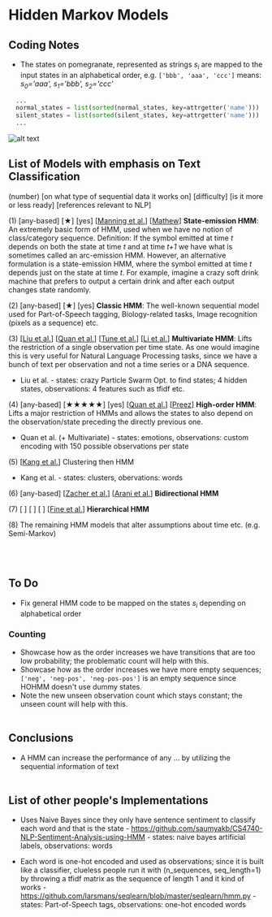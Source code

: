 # Hidden Markov Models

## Coding Notes

* The states on pomegranate, represented as strings _s<sub>i</sub>_ are mapped to the input states in an alphabetical order, e.g. `['bbb', 'aaa', 'ccc']` means: _s<sub>0</sub>='aaa', s<sub>1</sub>='bbb', s<sub>2</sub>='ccc'_

```python
  ...
  normal_states = list(sorted(normal_states, key=attrgetter('name')))
  silent_states = list(sorted(silent_states, key=attrgetter('name')))
  ...
```

![alt text](http://url/to/img.png)



## List of Models with emphasis on Text Classification

(number) [on what type of sequential data it works on] [difficulty] [is it more or less ready] [references relevant to NLP]

(1) [any-based] [★] [yes] [[Manning et al.](http://citeseerx.ist.psu.edu/viewdoc/download?doi=10.1.1.121.2604&rep=rep1&type=pdf)] [[Mathew](https://www.slideshare.net/thomas_a_mathew/text-categorization-using-ngrams-and-hiddenmarkovmodels)] **State-emission HMM**: An extremely basic form of HMM, used when we have no notion of class/category sequence. Definition: If the symbol emitted at time _t_ depends on both the state at time _t_ and at time _t+1_ we have what is sometimes called an arc-emission HMM. However, an alternative formulation is a state-emission HMM, where the symbol emitted at time _t_ depends just on the state at time _t_. For example, imagine a crazy soft drink machine that prefers to output a certain drink and after each output changes state randomly.

(2) [any-based] [★] [yes]  **Classic HMM**: The well-known sequential model used for Part-of-Speech tagging, Biology-related tasks, Image recognition (pixels as a sequence) etc.

(3) [[Liu et al.](https://www.hindawi.com/journals/mpe/2015/987189/)] [[Quan et al.](https://www.sciencedirect.com/science/article/pii/S0020025515007057)] [[Tune et al.](https://arxiv.org/pdf/1305.0321.pdf)] [[Li et al.](http://vision.gel.ulaval.ca/~parizeau/Publications/P971225.pdf)] **Multivariate HMM**: Lifts the restriction of a single observation per time state. As one would imagine this is very useful for Natural Language Processing tasks, since we have a bunch of text per observation and not a time series or a DNA sequence.

* Liu et al. - states: crazy Particle Swarm Opt. to find states; 4 hidden states, observations: 4 features such as tfidf etc.

(4) [any-based] [★★★★★] [yes] [[Quan et al.](https://www.sciencedirect.com/science/article/pii/S0020025515007057)] [[Preez](https://www.sciencedirect.com/science/article/pii/S0885230897900371)] **High-order HMM**: Lifts a major restriction of HMMs and allows the states to also depend on the observation/state preceding the directly previous one.

* Quan et al. (+ Multivariate) - states: emotions, observations: custom encoding with 150 possible observations per state

(5) [[Kang et al.](https://www.sciencedirect.com/science/article/pii/S0957417417304979)]    Clustering then HMM

* Kang et al. - states: clusters, obervations: words

(6) [any-based] [[Zacher et al.](http://msb.embopress.org/content/msb/10/12/768.full.pdf)] [[Arani et al.](https://digital-library.theiet.org/content/journals/10.1049/iet-cvi.2017.0645)] **Bidirectional HMM**

(7) [ ] [ ] [ ] [[Fine et al.](https://link.springer.com/content/pdf/10.1023/A:1007469218079.pdf)] **Hierarchical HMM** 

(8) The remaining HMM models that alter assumptions about time etc. (e.g. Semi-Markov)

<br><br/>

## To Do

* Fix general HMM code to be mapped on the states _s<sub>i</sub>_ depending on alphabetical order

### Counting

* Showcase how as the order increases we have transitions that are too low probability; the problematic count will help with this.
* Showcase how as the order increases we have more empty sequences; `['neg', 'neg-pos', 'neg-pos-pos']` is an empty sequence since HOHMM doesn't use dummy states.
* Note the new unseen observation count which stays constant; the unseen count will help with this.
<br><br/>

## Conclusions

* A HMM can increase the performance of any ... by utilizing the sequential information of text
<br><br/>

## List of other people's Implementations

* Uses Naive Bayes since they only have sentence sentiment to classify each word and that is the state - https://github.com/saumyakb/CS4740-NLP-Sentiment-Analysis-using-HMM - states: naive bayes artificial labels, observations: words

* Each word is one-hot encoded and used as observations; since it is built like a classifier, clueless people run it with (n_sequences, seq_length=1) by throwing a tfidf matrix as the sequence of length 1 and it kind of works - https://github.com/larsmans/seqlearn/blob/master/seqlearn/hmm.py - states: Part-of-Speech tags, observations: one-hot encoded words
